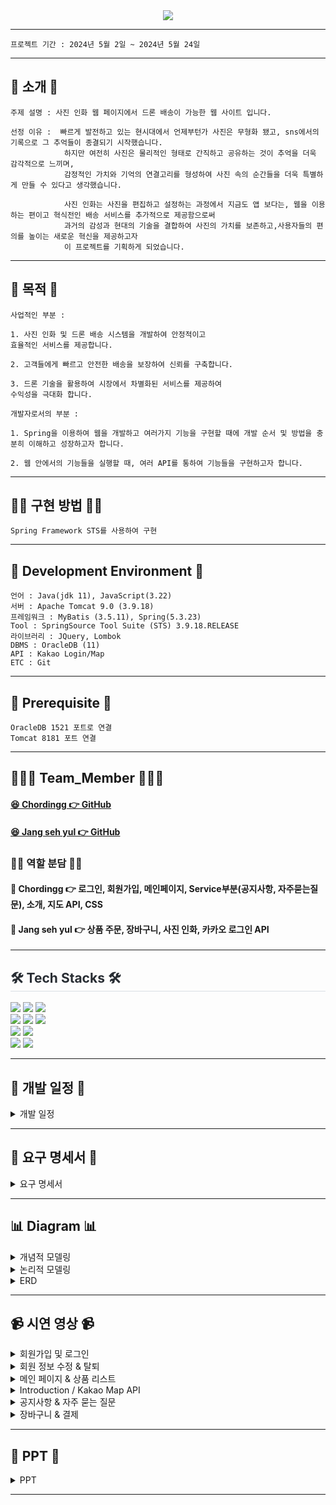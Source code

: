 
<div align= "center">
    <img src="https://capsule-render.vercel.app/api?type=rounded&color=0:a5bbe9,100:a4dbc6&height=180&text=Project%20Doong-doong%20✈️%20&animation=fadeIn&fontColor=000000&fontSize=40" />
    <div align= "center"> 
     </div>
</div>

***

```
프로젝트 기간 : 2024년 5월 2일 ~ 2024년 5월 24일
```
***


## 📌 소개 📌
```
주제 설명 : 사진 인화 웹 페이지에서 드론 배송이 가능한 웹 사이트 입니다.
```

```
선정 이유 :  빠르게 발전하고 있는 현시대에서 언제부턴가 사진은 무형화 됐고, sns에서의 기록으로 그 추억들이 종결되기 시작했습니다. 
            하지만 여전히 사진은 물리적인 형태로 간직하고 공유하는 것이 추억을 더욱 감각적으로 느끼며,  
            감정적인 가치와 기억의 연결고리를 형성하여 사진 속의 순간들을 더욱 특별하게 만들 수 있다고 생각했습니다.

            사진 인화는 사진을 편집하고 설정하는 과정에서 지금도 앱 보다는, 웹을 이용하는 편이고 혁식전인 배송 서비스를 추가적으로 제공함으로써 
            과거의 감성과 현대의 기술을 결합하여 사진의 가치를 보존하고,사용자들의 편의를 높이는 새로운 혁신을 제공하고자 
            이 프로젝트를 기획하게 되었습니다.
```
<hr>

## 👀 목적 👀
```
사업적인 부분 :

1. 사진 인화 및 드론 배송 시스템을 개발하여 안정적이고 
효율적인 서비스를 제공합니다.

2. 고객들에게 빠르고 안전한 배송을 보장하여 신뢰를 구축합니다.

3. 드론 기술을 활용하여 시장에서 차별화된 서비스를 제공하여
수익성을 극대화 합니다.
```

```
개발자로서의 부분 :

1. Spring을 이용하여 웹을 개발하고 여러가지 기능을 구현할 때에 개발 순서 및 방법을 충분히 이해하고 성장하고자 합니다.

2. 웹 안에서의 기능들을 실행할 때, 여러 API를 통하여 기능들을 구현하고자 합니다.
```
<hr>

## 👨‍💻 구현 방법 👩‍💻
```
Spring Framework STS를 사용하여 구현
```

<hr>



## 🔧 Development Environment 🔧
```
언어 : Java(jdk 11), JavaScript(3.22)
서버 : Apache Tomcat 9.0 (3.9.18)
프레임워크 : MyBatis (3.5.11), Spring(5.3.23)
Tool : SpringSource Tool Suite (STS) 3.9.18.RELEASE
라이브러리 : JQuery, Lombok
DBMS : OracleDB (11)
API : Kakao Login/Map
ETC : Git
```

<hr>

## 🔔 Prerequisite 🔔
```
OracleDB 1521 포트로 연결 
Tomcat 8181 포트 연결
```

<hr>

## 👨‍👦‍👦 Team_Member 👨‍👦‍👦

#### [😆 Chordingg 👉 GitHub](https://github.com/Chordingg)
#### [😆 Jang seh yul 👉 GitHub](https://github.com/jangseyeol)

### 🙋‍♂️ 역할 분담 🙋‍♀️

#### 🔨 Chordingg 👉 로그인, 회원가입, 메인페이지, Service부분(공지사항, 자주묻는질문), 소개, 지도 API, CSS
#### 🔨 Jang seh yul 👉 상품 주문, 장바구니, 사진 인화, 카카오 로그인 API

<hr>

<div style="text-align: left;">
    <h2 style="border-bottom: 1px solid #d8dee4; color: #282d33;">🛠️ Tech Stacks 🛠️</h2> 
<img src="https://img.shields.io/badge/HTML5-E34F26?style=for-the-badge&logo=HTML5&logoColor=white">
<img src="https://img.shields.io/badge/CSS3-1572B6?style=for-the-badge&logo=CSS3&logoColor=white">
<img src="https://img.shields.io/badge/Java-007396?style=for-the-badge&logo=Java&logoColor=white">     
    
<br>

<img src="https://img.shields.io/badge/Javascript-F7DF1E?style=for-the-badge&logo=Javascript&logoColor=white">
<img src="https://img.shields.io/badge/jquery-%230769AD.svg?style=for-the-badge&logo=jquery&logoColor=white">
<img src="https://img.shields.io/badge/Oracle-F80000?style=for-the-badge&logo=Oracle&logoColor=white">
<br>
<img src="https://img.shields.io/badge/Git-F05032?style=for-the-badge&logo=Git&logoColor=white">
<img src="https://img.shields.io/badge/Github-181717?style=for-the-badge&logo=Github&logoColor=white">
<br>
<img src="https://img.shields.io/badge/Apache Tomcat-F8DC75?style=for-the-badge&logo=Apache Tomcat&logoColor=white">
<img src="https://img.shields.io/badge/Notion-000000?style=for-the-badge&logo=Notion&logoColor=white">
</div>

<hr>


## 📅 개발 일정 📅
<details><summary>개발 일정</summary>
      
  ![개발 일정표](https://github.com/Chordingg/2024_Spring_Project_Doong-doong/assets/157094467/d833c2fd-eefa-48ed-b19b-5aeb69c87f57)

</details>

<hr>

## 📝 요구 명세서 📝

<details><summary>요구 명세서</summary>
    <div>
        <img src="https://github.com/Chordingg/2024_Spring_Project_Doong-doong/assets/157094467/ab59bdc3-957a-4d59-82fa-9a80affb745a"  width="45%"/>
        <img src="https://github.com/Chordingg/2024_Spring_Project_Doong-doong/assets/157094467/eb1cf4ac-65a9-4b01-b289-50ef76d65acc"  width="45%"/>
    </div>
    <div>
        <img src="https://github.com/Chordingg/2024_Spring_Project_Doong-doong/assets/157094467/96aae2e2-c144-4777-8896-0afc1adf3dad"  width="45%"/>
        <img src="https://github.com/Chordingg/2024_Spring_Project_Doong-doong/assets/157094467/ee40d901-0d90-40db-a87a-f1e781f7d008"  width="45%"/>
    </div>
    <div>
         <img src="https://github.com/Chordingg/2024_Spring_Project_Doong-doong/assets/157094467/5470fd7d-011d-409d-b852-69a0cab0f74f"  width="45%"/>
         <img src="https://github.com/Chordingg/2024_Spring_Project_Doong-doong/assets/157094467/21304876-6f6d-4654-8c57-e29b931f87fb"  width="45%"/>
    </div>
    <div>
         <img src="https://github.com/Chordingg/2024_Spring_Project_Doong-doong/assets/157094467/e51c2217-ba5c-4810-8150-a8d990c543c4"  width="45%"/>
    </div>
</details>

<hr>

## 📊 Diagram 📊

<details><summary>개념적 모델링</summary>
    <img src="https://github.com/Chordingg/2024_Spring_Project_Doong-doong/assets/157094467/563300e2-0971-4db3-85f9-0e8f98c5871e" />
</details>

<details><summary>논리적 모델링</summary>
    <img src="https://github.com/Chordingg/2024_Spring_Project_Doong-doong/assets/157094467/b859430a-0fdf-44b9-b1cf-d2d9594989d9" />

</details>
   
<details><summary>ERD</summary>
    <img src="https://github.com/Chordingg/2024_Spring_Project_Doong-doong/assets/157094467/0542ecfb-47ce-48b6-ba09-e55adff61f2a" />
</details>

<hr>

## 📹 시연 영상 📹

<details><summary>회원가입 및 로그인</summary>

<h3>비회원</h3>

https://github.com/Chordingg/2024_Spring_Project_Doong-doong/assets/157094467/69b42ca5-f659-46da-9789-95fc54e2bea7

<h3>일반 로그인</h3>

https://github.com/Chordingg/2024_Spring_Project_Doong-doong/assets/157094467/222e666b-53c8-4842-a4eb-7f1bc9e17d70

<h3>카카오 로그인</h3>

https://github.com/Chordingg/2024_Spring_Project_Doong-doong/assets/157094467/e77aa735-bced-4108-bd91-42f746aa807f

<h3>휴대전화 인증을 통해 아이디 찾기</h3>

https://github.com/Chordingg/2024_Spring_Project_Doong-doong/assets/157094467/518548e2-84d9-412a-8af4-f3f3ca0ccf70

<h3>이메일 인증을 통해 비밀번호 찾기</h3>

https://github.com/Chordingg/2024_Spring_Project_Doong-doong/assets/157094467/a1f18f32-77a8-4956-babf-8b0d6327ff3c

</details>


<details><summary>회원 정보 수정 & 탈퇴</summary>

<h3>로그인 된 회원 데이터 가져와서 회원 정보 수정</h3>

https://github.com/Chordingg/2024_Spring_Project_Doong-doong/assets/157094467/470ca709-8795-4a37-8e9c-da35ef5f990f

<h3>회원 탈퇴</h3>

https://github.com/Chordingg/2024_Spring_Project_Doong-doong/assets/157094467/142aef14-9850-4f6b-8d4e-4f1e32a50f9a

</details>


<details><summary>메인 페이지 & 상품 리스트</summary>

<h3>메인 페이지</h3>

https://github.com/Chordingg/2024_Spring_Project_Doong-doong/assets/157094467/ed3f71b0-f7a7-42f6-93af-8c9234baf5a7

</details>


<details><summary>Introduction / Kakao Map API</summary>

<h3>홈페이지 소개글</h3>

https://github.com/Chordingg/2024_Spring_Project_Doong-doong/assets/157094467/6f19de43-3303-4abb-9155-5857ea61d22e

<h3>Kakao API를 통해서 업체 위치 보여주기</h3>

https://github.com/Chordingg/2024_Spring_Project_Doong-doong/assets/157094467/3b6da367-f0d7-4729-ace5-ec66a964c344

</details>


<details><summary>공지사항 & 자주 묻는 질문</summary>

<h3>공지사항</h3>

https://github.com/Chordingg/2024_Spring_Project_Doong-doong/assets/157094467/1a877c04-007a-4193-87b9-e106ed32a1af

<h3>자주 묻는 질문(테이블 설계 X)</h3>

https://github.com/Chordingg/2024_Spring_Project_Doong-doong/assets/157094467/a679f284-448b-45bd-81c4-ca82ba1e13cd

</details>


<details><summary>장바구니 & 결제</summary>

<h3>충전 금액을 이용해서 결제</h3>

https://github.com/Chordingg/2024_Spring_Project_Doong-doong/assets/157094467/294898ec-9600-488e-880e-d463ad08224e

<h3>결제 후 충전 금액 확인</h3>

https://github.com/Chordingg/2024_Spring_Project_Doong-doong/assets/157094467/a0dbeba2-ce8f-4962-9a0b-de97f9535e4f

</details>

<hr>

## 📂 PPT 📂

<details><summary>PPT</summary>
     <div>
        <img src="https://github.com/Chordingg/2024_Spring_Project_Doong-doong/assets/157094467/95b336ac-4573-4f42-b536-e4447478b819"  width="45%"/>
        <img src="https://github.com/Chordingg/2024_Spring_Project_Doong-doong/assets/157094467/1077b234-a4df-4355-9285-69472e38c625"  width="45%"/>
     </div>
     <div>
        <img src="https://github.com/Chordingg/2024_Spring_Project_Doong-doong/assets/157094467/4fac32ce-ffcf-4aa9-96e3-de4be2fc52f0"  width="45%"/>
        <img src="https://github.com/Chordingg/2024_Spring_Project_Doong-doong/assets/157094467/945662e0-acd8-4c8b-aea4-86495cf3ce50"  width="45%"/>
     </div>
     <div>
        <img src="https://github.com/Chordingg/2024_Spring_Project_Doong-doong/assets/157094467/5dfa1464-8d7a-4afd-a4b6-c5b280cdf633"  width="45%"/>
        <img src="https://github.com/Chordingg/2024_Spring_Project_Doong-doong/assets/157094467/1f2817c6-710d-41a4-849c-72b21c9b5234"  width="45%"/>
    </div>
    <div>
        <img src="https://github.com/Chordingg/2024_Spring_Project_Doong-doong/assets/157094467/ab59bdc3-957a-4d59-82fa-9a80affb745a"  width="45%"/>
        <img src="https://github.com/Chordingg/2024_Spring_Project_Doong-doong/assets/157094467/eb1cf4ac-65a9-4b01-b289-50ef76d65acc"  width="45%"/>
    </div>
    <div>
        <img src="https://github.com/Chordingg/2024_Spring_Project_Doong-doong/assets/157094467/96aae2e2-c144-4777-8896-0afc1adf3dad"  width="45%"/>
        <img src="https://github.com/Chordingg/2024_Spring_Project_Doong-doong/assets/157094467/ee40d901-0d90-40db-a87a-f1e781f7d008"  width="45%"/>
    </div>
    <div>
         <img src="https://github.com/Chordingg/2024_Spring_Project_Doong-doong/assets/157094467/5470fd7d-011d-409d-b852-69a0cab0f74f"  width="45%"/>
         <img src="https://github.com/Chordingg/2024_Spring_Project_Doong-doong/assets/157094467/21304876-6f6d-4654-8c57-e29b931f87fb"  width="45%"/>
    </div>
    <div>
         <img src="https://github.com/Chordingg/2024_Spring_Project_Doong-doong/assets/157094467/e51c2217-ba5c-4810-8150-a8d990c543c4"  width="45%"/>
         <img src="https://github.com/Chordingg/2024_Spring_Project_Doong-doong/assets/157094467/563300e2-0971-4db3-85f9-0e8f98c5871e"  width="45%"/>
    </div>
    <div>
        <img src="https://github.com/Chordingg/2024_Spring_Project_Doong-doong/assets/157094467/b859430a-0fdf-44b9-b1cf-d2d9594989d9" width="45%"/>
        <img src="https://github.com/Chordingg/2024_Spring_Project_Doong-doong/assets/157094467/0542ecfb-47ce-48b6-ba09-e55adff61f2a" width="45%"/>
    </div>
    <hr>
     <div>
        <img src="https://github.com/Chordingg/2024_Spring_Project_Doong-doong/assets/157094467/583df099-b1aa-470d-b5a2-72bcd6a5f047" width="45%"/>
        <img src="https://github.com/Chordingg/2024_Spring_Project_Doong-doong/assets/157094467/b4da9be7-e6f9-4848-8e04-8b99b9c2a8f3" width="45%"/>
    </div>
     <div>
        <img src="https://github.com/Chordingg/2024_Spring_Project_Doong-doong/assets/157094467/543cf47d-781d-4699-b74a-0559a6b59c3e" width="45%"/>
        <img src="https://github.com/Chordingg/2024_Spring_Project_Doong-doong/assets/157094467/5bdfa591-3c2e-4a3b-9e1c-cb7bca6f91fa" width="45%"/>
    </div>
     <div>
        <img src="https://github.com/Chordingg/2024_Spring_Project_Doong-doong/assets/157094467/d5d835b6-1e53-40d0-b33b-3308b6070559" width="45%"/>
        <img src="https://github.com/Chordingg/2024_Spring_Project_Doong-doong/assets/157094467/674fe1b8-0a28-45a9-892f-52f904777733" width="45%"/>
    </div>
    <div>
        <img src="https://github.com/Chordingg/2024_Spring_Project_Doong-doong/assets/157094467/520e3166-5dfe-4ab5-b7b1-040004d3b8f5" width="45%"/>
        <img src="https://github.com/Chordingg/2024_Spring_Project_Doong-doong/assets/157094467/111ee55d-1a47-4486-ba9c-2dc2cf44a88b" width="45%"/>
    </div>
    <div>
        <img src="https://github.com/Chordingg/2024_Spring_Project_Doong-doong/assets/157094467/5932327f-4702-4c0a-96e2-ce58eca95cca" width="45%"/>
        <img src="https://github.com/Chordingg/2024_Spring_Project_Doong-doong/assets/157094467/2d91546b-47f1-43da-944a-69caa59e3e6a" width="45%"/>
    </div>
     <div>
        <img src="https://github.com/Chordingg/2024_Spring_Project_Doong-doong/assets/157094467/4598bd8c-7b91-40ae-bb15-0193a9fb9b7c" width="45%"/>
        <img src="https://github.com/Chordingg/2024_Spring_Project_Doong-doong/assets/157094467/984a49b3-0b95-4188-b99f-9f172e79c018" width="45%"/>
     </div>
     <div>
        <img src="https://github.com/Chordingg/2024_Spring_Project_Doong-doong/assets/157094467/31125ec2-b357-49b8-95e0-b98506805d9f" width="45%"/>
        <img src="https://github.com/Chordingg/2024_Spring_Project_Doong-doong/assets/157094467/d8891bb5-28fd-49b7-9581-2ada5ecae24d" width="45%"/>
     </div>
     <div>
        <img src="https://github.com/Chordingg/2024_Spring_Project_Doong-doong/assets/157094467/9dfebd39-5049-4923-abb3-5c2c26aab7bd" width="45%"/>
        <img src="https://github.com/Chordingg/2024_Spring_Project_Doong-doong/assets/157094467/b763271c-4d2f-4c7d-b3b2-d3508460958d" width="45%"/>
     </div>
     <div>
        <img src="https://github.com/Chordingg/2024_Spring_Project_Doong-doong/assets/157094467/a6c74fb6-6686-4844-b110-08f514cbb368" width="45%"/>
        <img src="https://github.com/Chordingg/2024_Spring_Project_Doong-doong/assets/157094467/0fc91af7-764d-4429-8c9d-09a6a71eb9d2" width="45%"/>
     </div>
     <div>
        <img src="https://github.com/Chordingg/2024_Spring_Project_Doong-doong/assets/157094467/f28b914e-ebb4-41c9-8037-6fa408521fa9" width="45%"/>
        <img src="https://github.com/Chordingg/2024_Spring_Project_Doong-doong/assets/157094467/193324fa-afd2-4c80-9a00-e43a6693871d" width="45%"/>
     </div>
     <div>
        <img src="https://github.com/Chordingg/2024_Spring_Project_Doong-doong/assets/157094467/4bbb9dd6-f738-493a-bae6-c40a2eb3a756" width="45%"/>
        <img src="https://github.com/Chordingg/2024_Spring_Project_Doong-doong/assets/157094467/4b8c2ba4-fcb1-4784-aeb2-08b0a5df95db" width="45%"/>
     </div>
     <div>
        <img src="https://github.com/Chordingg/2024_Spring_Project_Doong-doong/assets/157094467/fef44ceb-8375-4bb5-82dc-2218ca07f0cf" width="45%"/>
        <img src="https://github.com/Chordingg/2024_Spring_Project_Doong-doong/assets/157094467/ef41a1b0-4644-4c7b-bdc3-f9126f80d201" width="45%"/>
     </div>
     <div>
        <img src="https://github.com/Chordingg/2024_Spring_Project_Doong-doong/assets/157094467/1f7080a4-fe3d-4d91-942e-1d8cf835573a" width="45%"/>
        <img src="https://github.com/Chordingg/2024_Spring_Project_Doong-doong/assets/157094467/7af73231-4476-41fe-a03e-2f72c6902b66" width="45%"/>
     </div>
     <div>
        <img src="https://github.com/Chordingg/2024_Spring_Project_Doong-doong/assets/157094467/30b9fc18-e281-416c-9bcd-2cb7ac781d3a" width="45%"/>
        <img src="https://github.com/Chordingg/2024_Spring_Project_Doong-doong/assets/157094467/49be98f0-2a73-4d06-b274-e8b7265170e2" width="45%"/>
     </div>
     <div>
        <img src="https://github.com/Chordingg/2024_Spring_Project_Doong-doong/assets/157094467/503f55c8-34f0-4f96-afe1-d497c25a5e3e" width="45%"/>
        <img src="https://github.com/Chordingg/2024_Spring_Project_Doong-doong/assets/157094467/9d55e2f9-e09d-4781-9126-bde220bdc23d" width="45%"/>
     </div>
     <div>
        <img src="https://github.com/Chordingg/2024_Spring_Project_Doong-doong/assets/157094467/f86ce01a-1b41-4895-af73-ddd67b57511d" width="45%"/>
        <img src="https://github.com/Chordingg/2024_Spring_Project_Doong-doong/assets/157094467/74317503-72db-47c0-aad3-5ac20121a20b" width="45%"/>
     </div>
     <div>
        <img src="https://github.com/Chordingg/2024_Spring_Project_Doong-doong/assets/157094467/b9c02764-b9b8-4216-8e45-eda9f2a9f64c" width="45%"/>
        <img src="https://github.com/Chordingg/2024_Spring_Project_Doong-doong/assets/157094467/d81807a7-10dc-4a6d-a1ef-73315830c42c" width="45%"/>
     </div>
     <div>
        <img src="https://github.com/Chordingg/2024_Spring_Project_Doong-doong/assets/157094467/0441a834-dcbb-44e5-b0a5-3aec34b115d3" width="45%"/>
        <img src="https://github.com/Chordingg/2024_Spring_Project_Doong-doong/assets/157094467/5c5d7706-82b6-4f20-b13f-d67ae40157dd" width="45%"/>
     </div>
     <div>
        <img src="https://github.com/Chordingg/2024_Spring_Project_Doong-doong/assets/157094467/f6233ebb-18ee-4a3b-bccb-8690d038297e" width="45%"/>
        <img src="https://github.com/Chordingg/2024_Spring_Project_Doong-doong/assets/157094467/78f79385-4de4-4da5-92be-1891cd6b63d0" width="45%"/>
     </div>
     <div>
        <img src="https://github.com/Chordingg/2024_Spring_Project_Doong-doong/assets/157094467/20742b18-fb84-4241-aa91-bcf7bcddbfb3" width="45%"/>
        <img src="https://github.com/Chordingg/2024_Spring_Project_Doong-doong/assets/157094467/6affd46c-2b89-4415-a5f7-0bae1e3720c2" width="45%"/>
     </div>
     <div>
        <img src="https://github.com/Chordingg/2024_Spring_Project_Doong-doong/assets/157094467/d1453b92-add4-472a-8692-6637170f4847" width="45%"/>
        <img src="https://github.com/Chordingg/2024_Spring_Project_Doong-doong/assets/157094467/d6fdc29b-41b6-432e-8a9c-d45e8e89e9f4" width="45%"/>
     </div>
     <div>
        <img src="https://github.com/Chordingg/2024_Spring_Project_Doong-doong/assets/157094467/7a0db065-4981-4d8d-8524-5f0d4695ebe6" width="45%"/>
        <img src="https://github.com/Chordingg/2024_Spring_Project_Doong-doong/assets/157094467/6fa16cf7-a945-41f7-a067-f1c7225c5a3e" width="45%"/>
     </div>
     <div>
        <img src="https://github.com/Chordingg/2024_Spring_Project_Doong-doong/assets/157094467/3ac0d7c2-d6b3-4df1-93f6-2f6dfecd1951" width="45%"/>
        <img src="https://github.com/Chordingg/2024_Spring_Project_Doong-doong/assets/157094467/5ec514dc-8d9c-4efc-a1ff-dc8149d836e7" width="45%"/>
     </div>
     <div>
        <img src="https://github.com/Chordingg/2024_Spring_Project_Doong-doong/assets/157094467/2eb26780-69c7-4e5c-b04e-a8ab8d1cb82f" width="45%"/>
        <img src="https://github.com/Chordingg/2024_Spring_Project_Doong-doong/assets/157094467/8ced557a-d04a-4510-8508-a18c49f2f2ad" width="45%"/>
     </div>
     <div>
        <img src="https://github.com/Chordingg/2024_Spring_Project_Doong-doong/assets/157094467/b3fac03b-b114-41d5-b8c7-05ac8053fdcf" width="45%"/>
        <img src="https://github.com/Chordingg/2024_Spring_Project_Doong-doong/assets/157094467/b94087b6-625e-47b5-bcdf-b0ed418fa713" width="45%"/>
     </div>
     <div>
        <img src="https://github.com/Chordingg/2024_Spring_Project_Doong-doong/assets/157094467/3fb6cac3-2b67-493a-8ee6-25ed4bc4d15a" width="45%"/>
        <img src="https://github.com/Chordingg/2024_Spring_Project_Doong-doong/assets/157094467/9f90030b-3fa5-4424-a425-8ed42289af58" width="45%"/>
     </div>
     <div>
        <img src="https://github.com/Chordingg/2024_Spring_Project_Doong-doong/assets/157094467/704a1d91-5ab7-4844-9eee-8650a551f952" width="45%"/>
        <img src="https://github.com/Chordingg/2024_Spring_Project_Doong-doong/assets/157094467/623f266c-2671-4e6d-8816-f8973d438f0c" width="45%"/>
     </div>
     <div>
        <img src="https://github.com/Chordingg/2024_Spring_Project_Doong-doong/assets/157094467/b739f3e7-6dab-4cb7-bfb5-aaf5978ef60e" width="45%"/>
        <img src="https://github.com/Chordingg/2024_Spring_Project_Doong-doong/assets/157094467/e389ba9c-5115-456e-83e0-a3e99d0d96f4" width="45%"/>
     </div>
     <div>
        <img src="https://github.com/Chordingg/2024_Spring_Project_Doong-doong/assets/157094467/4cd45513-bc83-46d6-80b6-799488d38c01" width="45%"/>
        <img src="https://github.com/Chordingg/2024_Spring_Project_Doong-doong/assets/157094467/dae657c1-2496-40ad-8da4-884ad0f4b9ef" width="45%"/>
     </div>
     <div>
        <img src="https://github.com/Chordingg/2024_Spring_Project_Doong-doong/assets/157094467/18d28229-bae3-4276-b818-9811d62b6d26" width="45%"/>
        <img src="https://github.com/Chordingg/2024_Spring_Project_Doong-doong/assets/157094467/da9a2d6a-fd31-440c-8e10-ccd27f3f3e02" width="45%"/>
     </div>
     <div>
        <img src="https://github.com/Chordingg/2024_Spring_Project_Doong-doong/assets/157094467/35fbb0df-6753-4824-91d0-95e443372ff7" width="45%"/>
        <img src="https://github.com/Chordingg/2024_Spring_Project_Doong-doong/assets/157094467/43a2df47-2186-4794-8579-ae7f6aa2d350" width="45%"/>
     </div>
     <div>
        <img src="https://github.com/Chordingg/2024_Spring_Project_Doong-doong/assets/157094467/ecd63d1e-84cc-4b3f-b66b-f9a1af01638f" width="45%"/>
        <img src="https://github.com/Chordingg/2024_Spring_Project_Doong-doong/assets/157094467/1a3c2668-425b-469d-b0f0-48ce8ddb75b9" width="45%"/>
     </div>
     <div>
        <img src="https://github.com/Chordingg/2024_Spring_Project_Doong-doong/assets/157094467/d48af3a9-1daf-4cba-81dc-5be903e203b8" width="45%"/>
        <img src="https://github.com/Chordingg/2024_Spring_Project_Doong-doong/assets/157094467/3447ccd9-d73f-414f-92e4-e8ce68fbf6b7" width="45%"/>
     </div>
     <div>
        <img src="https://github.com/Chordingg/2024_Spring_Project_Doong-doong/assets/157094467/0a86c5e4-ebbb-4957-8826-d2d4c84e14ae" width="45%"/>
     </div>
     




</details>

<hr> 

